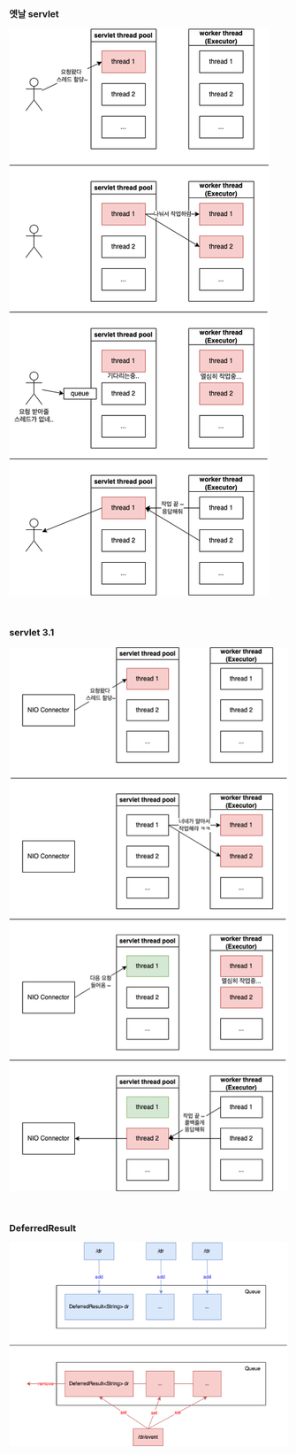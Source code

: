 
### 옛날 servlet

![image](img_1.png)

<br>

### servlet 3.1

![image](img.png)

<br>

### DeferredResult

![image](img_2.png)
